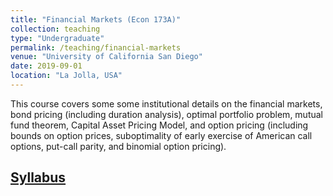 ```yaml
---
title: "Financial Markets (Econ 173A)"
collection: teaching
type: "Undergraduate"
permalink: /teaching/financial-markets
venue: "University of California San Diego"
date: 2019-09-01
location: "La Jolla, USA"
---
```


This course covers some some institutional details on the financial markets, bond pricing (including duration analysis), optimal portfolio problem, mutual fund theorem, Capital Asset Pricing Model, and option pricing (including bounds on option prices, suboptimality of early exercise of American call options, put-call parity, and binomial option pricing).

## [Syllabus](/files/173A_syllabus.pdf)
